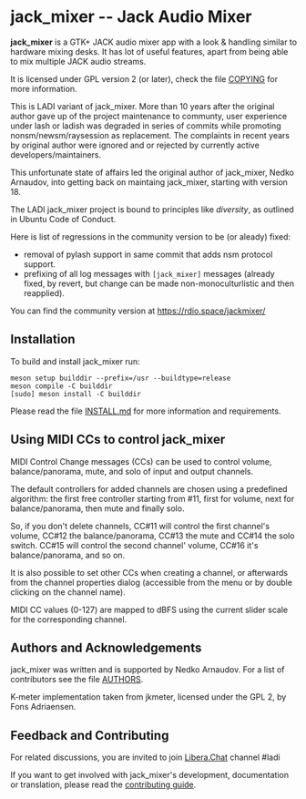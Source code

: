 jack_mixer -- Jack Audio Mixer
==============================

**jack_mixer** is a GTK+ JACK audio mixer app with a look & handling similar to
hardware mixing desks. It has lot of useful features, apart from being able to
mix multiple JACK audio streams.

It is licensed under GPL version 2 (or later), check the file [COPYING] for
more information.

This is LADI variant of jack_mixer. More than 10 years after the original author
gave up of the project maintenance to communty,
user experience under lash or ladish was degraded in series of commits
while promoting nonsm/newsm/raysession as replacement.
The complaints in recent years by original author were ignored and or rejected by
currently active developers/maintainers.

This unfortunate state of affairs led the original author of jack_mixer, Nedko Arnaudov,
into getting back on maintaing jack_mixer, starting with version 18.

The LADI jack_mixer project is bound to principles like *diversity*,
as outlined in Ubuntu Code of Conduct.

Here is list of regressions in the community version to be (or aleady) fixed:

* removal of pylash support in same commit that adds nsm protocol support.
* prefixing of all log messages with `[jack_mixer]` messages (already fixed, by revert, but change can be made non-monoculturlistic and then reapplied).

You can find the community version at https://rdio.space/jackmixer/

## Installation

To build and install jack_mixer run:

```console
meson setup builddir --prefix=/usr --buildtype=release
meson compile -C builddir
[sudo] meson install -C builddir
```

Please read the file [INSTALL.md] for more information and requirements.


## Using MIDI CCs to control jack_mixer

MIDI Control Change messages (CCs) can be used to control volume,
balance/panorama, mute, and solo of input and output channels.

The default controllers for added channels are chosen using a predefined
algorithm: the first free controller starting from #11, first for volume, next
for balance/panorama, then mute and finally solo.

So, if you don't delete channels, CC#11 will control the first channel's
volume, CC#12 the balance/panorama, CC#13 the mute and CC#14 the solo switch.
CC#15 will control the second channel' volume, CC#16 it's balance/panorama, and
so on.

It is also possible to set other CCs when creating a channel, or afterwards
from the channel properties dialog (accessible from the menu or by double
clicking on the channel name).

MIDI CC values (0-127) are mapped to dBFS using the current slider scale for
the corresponding channel.


## Authors and Acknowledgements

jack_mixer was written and is supported by Nedko Arnaudov.
For a list of contributors see the file [AUTHORS].

K-meter implementation taken from jkmeter, licensed under the GPL 2, by Fons
Adriaensen.

## Feedback and Contributing

For related discussions, you are invited to join
[Libera.Chat](https://libera.chat/) channel #ladi

If you want to get involved with jack_mixer's development, documentation or
translation, please read the [contributing guide].

[AUTHORS]: ./AUTHORS
[COPYING]: ./COPYING
[INSTALL.md]: ./INSTALL.md
[contributing guide]: ./docs/CONTRIBUTING.md
